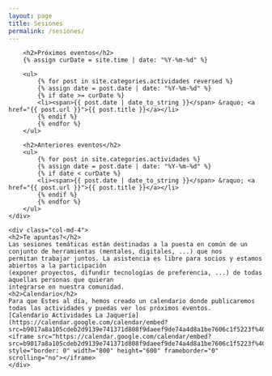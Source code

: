 ```yaml
---
layout: page
title: Sesiones
permalink: /sesiones/
---
```


<div class="row">
    <div class="col-md-8">

        <h2>Próximos eventos</h2>
        {% assign curDate = site.time | date: "%Y-%m-%d" %}

        <ul>
            {% for post in site.categories.actividades reversed %}
            {% assign date = post.date | date: "%Y-%m-%d" %}
            {% if date >= curDate %}
            <li><span>{{ post.date | date_to_string }}</span> &raquo; <a href="{{ post.url }}">{{ post.title }}</a></li>
            {% endif %}
            {% endfor %}
        </ul>

        <h2>Anteriores eventos</h2>
        <ul>
            {% for post in site.categories.actividades %}
            {% assign date = post.date | date: "%Y-%m-%d" %}
            {% if date < curDate %}
            <li><span>{{ post.date | date_to_string }}</span> &raquo; <a href="{{ post.url }}">{{ post.title }}</a></li>
            {% endif %}
            {% endfor %}
        </ul>
    </div>

    <div class="col-md-4">
	<h2>Te apuntas?</h2>
	Las sesiones temáticas están destinadas a la puesta en común de un conjunto de herramientas (mentales, digitales, ...) que nos 
	permitan trabajar juntos. La asistencia es libre para socios y estamos abiertos a la participación 
	(exponer proyectos, difundir tecnologías de preferencia, ...) de todas aquellas personas que quieran
	integrarse en nuestra comunidad.
    <h2>Calendario</h2>
    Para que Estes al día, hemos creado un calendario donde publicaremos todas las actividades y puedas ver los próximos eventos.
    [Calendario Actividades La Jaquería](https://calendar.google.com/calendar/embed?src=b9017a8a105cdeb2d9139e741371d808f9daeef9de74a4d8a1be7606c1f5223f%40group.calendar.google.com&ctz=Europe%2FMadrid).
    <iframe src="https://calendar.google.com/calendar/embed?src=b9017a8a105cdeb2d9139e741371d808f9daeef9de74a4d8a1be7606c1f5223f%40group.calendar.google.com&ctz=Europe%2FMadrid" style="border: 0" width="800" height="600" frameborder="0" scrolling="no"></iframe>
    </div>

</div>
